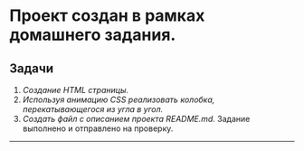 **Проект создан в рамках домашнего задания.**
=====================
**Задачи**
------------------------
1. *Создание HTML страницы.*
2. *Используя анимацию CSS реализовать колобка, перекатывающегося из угла в угол.*
3. *Создать файл с описанием проекта README.md.*
Задание выполнено и отправлено на проверку.
---